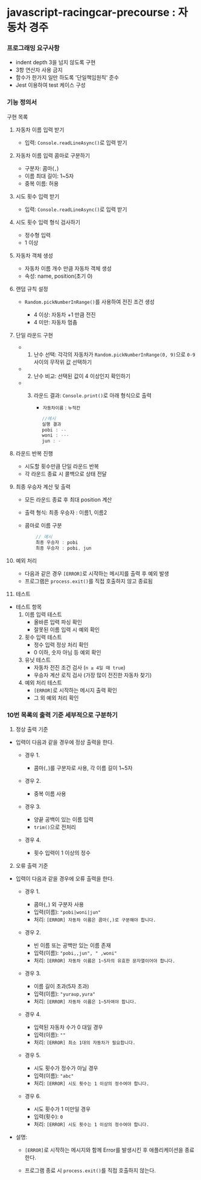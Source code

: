 # javascript-racingcar-precourse : 자동차 경주

### 프로그래밍 요구사항

- indent depth 3을 넘지 않도록 구현
- 3항 연산자 사용 금지
- 함수가 한가지 일만 하도록 '단일책임원칙' 준수
- Jest 이용하여 test 케이스 구성

### 기능 정의서

구현 목록

1.  자동차 이름 입력 받기

    - 입력: `Console.readLineAsync()`로 입력 받기

2.  자동차 이름 입력 콤마로 구분하기

    - 구분자: 콤마(`,`)
    - 이름 최대 길이: 1~5자
    - 중복 이름: 허용

3.  시도 횟수 입력 받기

    - 입력: `Console.readLineAsync()`로 입력 받기

4.  시도 횟수 입력 형식 검사하기

    - 정수형 입력
    - 1 이상

5.  자동차 객체 생성

    - 자동차 이름 개수 만큼 자동차 객체 생성
    - 속성: name, position(초기 0)

6.  랜덤 규칙 설정

    - `Random.pickNumberInRange()`를 사용하여 전진 조건 생성

      - 4 이상: 자동차 +1 만큼 전진
      - 4 미만: 자동차 멈춤

7.  단일 라운드 구현

    - 1. 난수 선택: 각각의 자동차가 `Random.pickNumberInRange(0, 9)`으로 `0-9` 사이의 무작위 값 선택하기
    - 2. 난수 비교: 선택된 값이 4 이상인지 확인하기
    - 3. 라운드 결과: `Console.print()`로 아래 형식으로 출력

         - `자동차이름` : `누적칸`

         ```js
            //예시
            실행 결과
            pobi : --
            woni : ---
            jun : -
         ```

8.  라운드 반복 진행

    - 시도할 횟수만큼 단일 라운드 반복
    - 각 라운드 종료 시 콜백으로 상태 전달

9.  최종 우승자 계산 및 출력

    - 모든 라운드 종료 후 최대 position 계산
    - 출력 형식: 최종 우승자 : 이름1, 이름2
    - 콤마로 이름 구분

      ```js
          // 예시
          최종 우승자 : pobi
          최종 우승자 : pobi, jun
      ```

10. 예외 처리

    - 다음과 같은 경우 `[ERROR]`로 시작하는 메시지를 출력 후 예외 발생
    - 프로그램은 `process.exit()`를 직접 호출하지 않고 종료됨

11. 테스트

- 테스트 항목
  1. 이름 입력 테스트
     - 올바른 입력 파싱 확인
     - 잘못된 이름 입력 시 예외 확인
  2. 횟수 입력 테스트
     - 정수 입력 정상 처리 확인
     - 0 이하, 숫자 아님 등 예외 확인
  3. 유닛 테스트
     - 자동차 전진 조건 검사 (`n ≥ 4일 때 true`)
     - 우승자 계산 로직 검사 (가장 많이 전진한 자동차 찾기)
  4. 예외 처리 테스트
     - `[ERROR]`로 시작하는 메시지 출력 확인
     - 그 외 예외 처리 확인

### 10번 목록의 출력 기준 세부적으로 구분하기

1. 정상 출력 기준

- 입력이 다음과 같을 경우에 정상 출력을 한다.

  - 경우 1.

    - 콤마(`,`)를 구분자로 사용, 각 이름 길이 1~5자

  - 경우 2.

    - 중복 이름 사용

  - 경우 3.
    - 양끝 공백이 있는 이름 입력
    - `trim()`으로 전처리
  - 경우 4.
    - 횟수 입력이 1 이상의 정수

2. 오류 출력 기준

- 입력이 다음과 같을 경우에 오류 출력을 한다.

  - 경우 1.

    - 콤마(`,`) 외 구분자 사용
    - 입력(이름): `"pobi|woni|jun"`
    - 처리: `[ERROR] 자동차 이름은 콤마(,)로 구분해야 합니다.`

  - 경우 2.

    - 빈 이름 또는 공백만 있는 이름 존재
    - 입력(이름): `"pobi,,jun", " ,woni"`
    - 처리: `[ERROR] 자동차 이름은 1~5자의 유효한 문자열이어야 합니다.`

  - 경우 3.

    - 이름 길이 초과(5자 초과)
    - 입력(이름): `"yuraup,yura"`
    - 처리: `[ERROR] 자동차 이름은 1~5자여야 합니다.`

  - 경우 4.

    - 입력된 자동차 수가 0 대일 경우
    - 입력(이름): `""`
    - 처리: `[ERROR] 최소 1대의 자동차가 필요합니다.`

  - 경우 5.

    - 시도 횟수가 정수가 아닐 경우
    - 입력(이름): `"abc"`
    - 처리: `[ERROR] 시도 횟수는 1 이상의 정수여야 합니다.`

  - 경우 6.
    - 시도 횟수가 1 미만일 경우
    - 입력(횟수): `0`
    - 처리: `[ERROR] 시도 횟수는 1 이상의 정수여야 합니다.`

- 설명:

  - `[ERROR]`로 시작하는 메시지와 함께 Error를 발생시킨 후 애플리케이션을 종료한다.

  - 프로그램 종료 시 `process.exit()`를 직접 호출하지 않는다.
